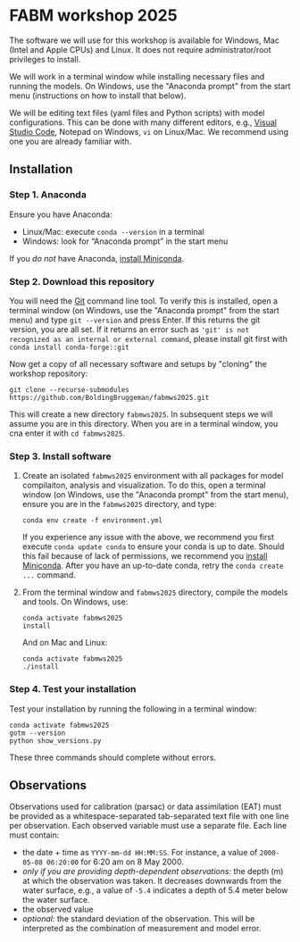 # FABM workshop 2025

The software we will use for this workshop is available for Windows, Mac (Intel and Apple CPUs) and Linux.
It does not require administrator/root privileges to install.

We will work in a terminal window while installing necessary files and running the models.
On Windows, use the "Anaconda prompt" from the start menu (instructions on how to install that below).

We will be editing text files (yaml files and Python scripts) with model configurations. This can be done with many different editors, e.g., [Visual Studio Code](https://code.visualstudio.com/), Notepad on Windows, `vi` on Linux/Mac. We recommend using one you are already familiar with.

## Installation

### Step 1. Anaconda

Ensure you have Anaconda:
- Linux/Mac: execute `conda --version` in a terminal
- Windows: look for “Anaconda prompt” in the start menu

If you *do not* have Anaconda, [install Miniconda](https://docs.anaconda.com/miniconda/miniconda-install/).

### Step 2. Download this repository

You will need the [Git](https://en.wikipedia.org/wiki/Git) command line tool. To verify this is installed, open a terminal window (on Windows, use the "Anaconda prompt" from the start menu) and type `git --version` and press Enter.
If this returns the git version, you are all set. If it returns an error such as `'git' is not recognized as an internal or external command`,
please install git first with `conda install conda-forge::git`

Now get a copy of all necessary software and setups by "cloning" the workshop repository:

```
git clone --recurse-submodules https://github.com/BoldingBruggeman/fabmws2025.git
```

This will create a new directory `fabmws2025`.
In subsequent steps we will assume you are in this directory.
When you are in a terminal window, you cna enter it with `cd fabmws2025`.

### Step 3. Install software

1. Create an isolated `fabmws2025` environment with all packages for model compilaiton, analysis and visualization.
   To do this, open a terminal window (on Windows, use the "Anaconda prompt" from the start menu), ensure you are in the `fabmws2025` directory, and type:

   ```
   conda env create -f environment.yml
   ```

   If you experience any issue with the above, we recommend you first execute `conda update conda` to ensure your conda is up to date.
   Should this fail because of lack of permissions, we recommend you [install Miniconda](https://docs.anaconda.com/miniconda/miniconda-install/).
   After you have an up-to-date conda, retry the `conda create ...` command.

2. From the terminal window and `fabmws2025` directory, compile the models and tools. On Windows, use:

   ```
   conda activate fabmws2025
   install
   ```

   And on Mac and Linux:

   ```
   conda activate fabmws2025
   ./install
   ```


### Step 4. Test your installation

Test your installation by running the following in a terminal window:
   ```
   conda activate fabmws2025
   gotm --version
   python show_versions.py
   ```
   These three commands should complete without errors.

## Observations

Observations used for calibration (parsac) or data assimilation (EAT) must be provided as a whitespace-separated tab-separated
text file with one line per observation. Each observed variable must use a separate file.
Each line must contain:
* the date + time as `YYYY-mm-dd HH:MM:SS`. For instance, a value of `2000-05-08 06:20:00` for 6:20 am on 8 May 2000.
* _only if you are providing depth-dependent observations:_ the depth (m) at which the
   observation was taken. It decreases downwards from the water surface, e.g., a
   value of `-5.4` indicates a depth of 5.4 meter below the water surface.
* the observed value
* _optional:_ the standard deviation of the observation. This will be interpreted as the combination of measurement and model error.

